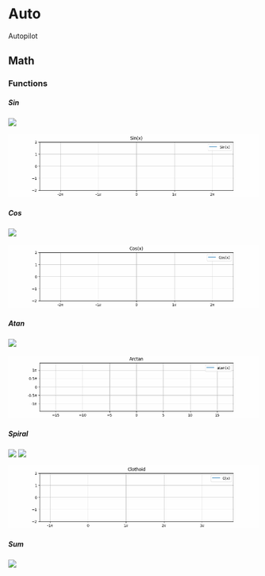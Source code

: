 # Auto
Autopilot

## Math
### Functions
##### Sin
<img src="https://render.githubusercontent.com/render/math?math=f(x)=sin(x)">

![](math/functions/sin/sin.gif)

##### Cos
<img src="https://render.githubusercontent.com/render/math?math=f(x)=cos(x)">  

![](math/functions/cos/cos.gif)

##### Atan
<img src="https://render.githubusercontent.com/render/math?math=f(x)=atan(x)">  

![](math/functions/arctan/arctan.gif)

##### Spiral 
<img src="https://render.githubusercontent.com/render/math?math=C(x)=\int_0^x cos(x^2) \, dx = \sum_{n=0}^{\infty} (-1)^n \frac{x^{4n%2B1}}{(2n)!(4n%2B1)}">    
<img src="https://render.githubusercontent.com/render/math?math=S(x)=\int_0^x sin(x^2) \, dx = \sum_{n=0}^{\infty} (-1)^n \frac{x^{4n%2B3}}{(2n%2B1)!(4n%2B3)}">     

![](math/functions/clothoid/clothoid.gif)

##### Sum  
<img src="https://render.githubusercontent.com/render/math?math=\sum_{i=1}^{10}x_i">   
